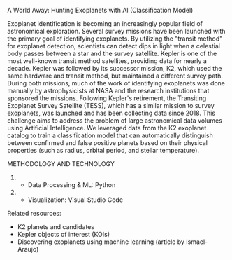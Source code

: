 A World Away: Hunting Exoplanets with AI (Classification Model)

Exoplanet identification is becoming an increasingly popular field of astronomical exploration. Several survey missions have been launched with the primary goal of identifying exoplanets. By utilizing the "transit method" for exoplanet detection, scientists can detect dips in light when a celestial body passes between a star and the survey satellite. Kepler is one of the most well-known transit method satellites, providing data for nearly a decade. Kepler was followed by its successor mission, K2, which used the same hardware and transit method, but maintained a different survey path. During both missions, much of the work of identifying exoplanets was done manually by astrophysicists at NASA and the research institutions that sponsored the missions. Following Kepler's retirement, the Transiting Exoplanet Survey Satellite (TESS), which has a similar mission to survey exoplanets, was launched and has been collecting data since 2018.
This challenge aims to address the problem of large astronomical data volumes using Artificial Intelligence. We leveraged data from the K2 exoplanet catalog to train a classification model that can automatically distinguish between confirmed and false positive planets based on their physical properties (such as radius, orbital period, and stellar temperature).

METHODOLOGY AND TECHNOLOGY
1. - Data Processing & ML: Python
2. - Visualization: Visual Studio Code

Related resources:
- K2 planets and candidates
- Kepler objects of interest (KOIs)
- Discovering exoplanets using machine learning (article by Ismael-Araujo)
